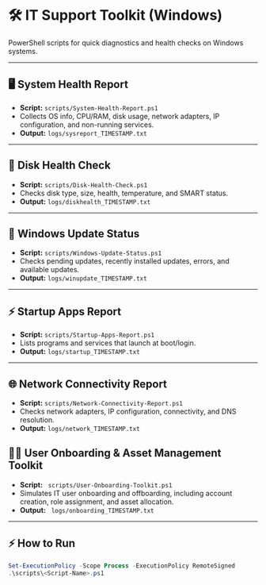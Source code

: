 # 🛠️ IT Support Toolkit (Windows)

PowerShell scripts for quick diagnostics and health checks on Windows systems.

---

## 🖥️ System Health Report
- **Script:** `scripts/System-Health-Report.ps1`  
- Collects OS info, CPU/RAM, disk usage, network adapters, IP configuration, and non-running services.  
- **Output:** `logs/sysreport_TIMESTAMP.txt`

---

## 💾 Disk Health Check
- **Script:** `scripts/Disk-Health-Check.ps1`  
- Checks disk type, size, health, temperature, and SMART status.  
- **Output:** `logs/diskhealth_TIMESTAMP.txt`

---

## 🔄 Windows Update Status
- **Script:** `scripts/Windows-Update-Status.ps1`  
- Checks pending updates, recently installed updates, errors, and available updates.  
- **Output:** `logs/winupdate_TIMESTAMP.txt`

---

## ⚡ Startup Apps Report
- **Script:** `scripts/Startup-Apps-Report.ps1`  
- Lists programs and services that launch at boot/login.  
- **Output:** `logs/startup_TIMESTAMP.txt`

---

## 🌐 Network Connectivity Report
- **Script:** `scripts/Network-Connectivity-Report.ps1`  
- Checks network adapters, IP configuration, connectivity, and DNS resolution.  
- **Output:** `logs/network_TIMESTAMP.txt`


## 🧑‍💻 User Onboarding & Asset Management Toolkit

- **Script:** ` scripts/User-Onboarding-Toolkit.ps1` 
- Simulates IT user onboarding and offboarding, including account creation, role assignment, and asset allocation.
- **Output:** ` logs/onboarding_TIMESTAMP.txt` 

---

## ⚡ How to Run
```powershell
Set-ExecutionPolicy -Scope Process -ExecutionPolicy RemoteSigned
.\scripts\<Script-Name>.ps1
